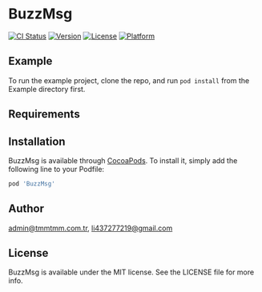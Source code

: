 # BuzzMsg

[![CI Status](https://img.shields.io/travis/admin@tmmtmm.com.tr/BuzzMsg.svg?style=flat)](https://travis-ci.org/admin@tmmtmm.com.tr/BuzzMsg)
[![Version](https://img.shields.io/cocoapods/v/BuzzMsg.svg?style=flat)](https://cocoapods.org/pods/BuzzMsg)
[![License](https://img.shields.io/cocoapods/l/BuzzMsg.svg?style=flat)](https://cocoapods.org/pods/BuzzMsg)
[![Platform](https://img.shields.io/cocoapods/p/BuzzMsg.svg?style=flat)](https://cocoapods.org/pods/BuzzMsg)

## Example

To run the example project, clone the repo, and run `pod install` from the Example directory first.

## Requirements

## Installation

BuzzMsg is available through [CocoaPods](https://cocoapods.org). To install
it, simply add the following line to your Podfile:

```ruby
pod 'BuzzMsg'
```

## Author

admin@tmmtmm.com.tr, li437277219@gmail.com

## License

BuzzMsg is available under the MIT license. See the LICENSE file for more info.
